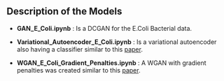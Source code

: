 ## Description of the Models

- __GAN_E_Coli.ipynb__ : Is a DCGAN for the E.Coli Bacterial data.

- __Variational_Autoencoder_E_Coli.ipynb__ : Is a variational autoencoder also having a classifier similar to this [paper](https://arxiv.org/pdf/1908.06278.pdf).

- __WGAN_E_Coli_Gradient_Penalties.ipynb__ : A WGAN with gradient penalties was created similar to this [paper](https://arxiv.org/pdf/1704.00028.pdf).
